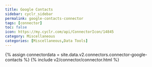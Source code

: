 ```yaml
---
title: Google Contacts
sidebar: cyclr_sidebar
permalink: google-contacts-connector
tags: [connector]
toc: false
icon: https://my.cyclr.com/api/ConnectorIcon/14845
category: Miscellaneous
categories: [Miscellaneous,Data Tools]
---
```

{% assign connectordata = site.data.v2.connectors.connector-google-contacts %}
{% include v2/connector/connector.html %}	